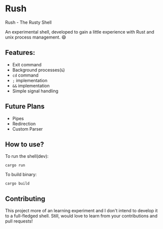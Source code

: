 # Rush
Rush - The Rusty Shell

An experimental shell, developed to gain a little experience with Rust and unix process management. :smile:

## Features:
- Exit command
- Background processes(`&`)
- `cd` command
- `;` implementation
- `&&` implementation
- Simple signal handling

## Future Plans
- Pipes
- Redirection
- Custom Parser

## How to use?
To run the shell(dev):

    cargo run

To build binary:

    cargo build

## Contributing
This project more of an learning experiment and I don't intend to develop it to a full-fledged shell. Still, would love to learn from your contributions and pull requests!


